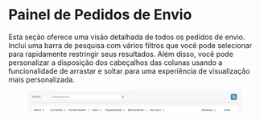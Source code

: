 # Painel de Pedidos de Envio

Esta seção oferece uma visão detalhada de todos os pedidos de envio. Inclui uma barra de pesquisa com vários filtros que você pode selecionar para rapidamente restringir seus resultados. Além disso, você pode personalizar a disposição dos cabeçalhos das colunas usando a funcionalidade de arrastar e soltar para uma experiência de visualização mais personalizada.

<figure><img src="../.gitbook/assets/shipment-order-dashboard.png" alt=""><figcaption></figcaption></figure>

